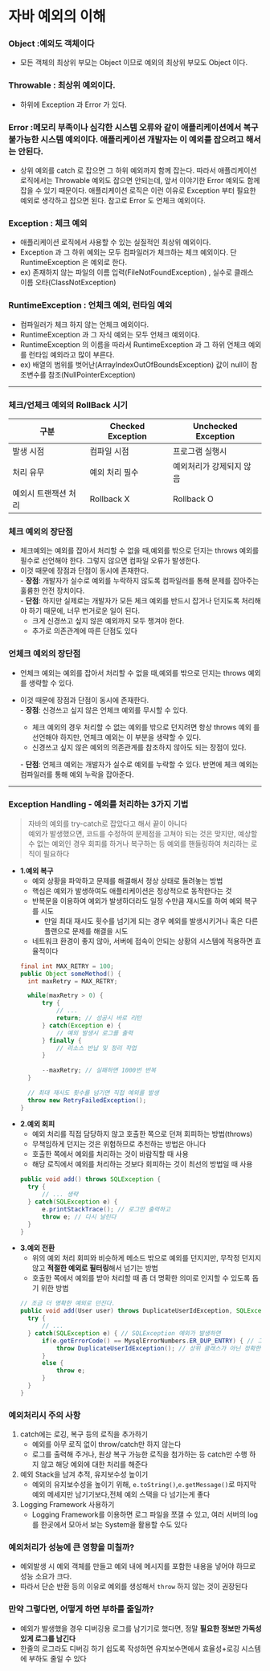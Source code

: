# 자바 예외의 이해

### Object :예외도 객체이다

-   모든 객체의 최상위 부모는 Object 이므로 예외의 최상위 부모도 Object 이다.

### Throwable : 최상위 예외이다.

-   하위에 Exception 과 Error 가 있다.

### Error :메모리 부족이나 심각한 시스템 오류와 같이 애플리케이션에서 복구 불가능한 시스템 예외이다. 애플리케이션 개발자는 이 예외를 잡으려고 해서는 안된다.

-   상위 예외를 catch 로 잡으면 그 하위 예외까지 함께 잡는다. 따라서 애플리케이션 로직에서는 Throwable 예외도 잡으면 안되는데, 앞서 이야기한 Error 예외도 함께 잡을 수 있기 때문이다. 애플리케이션 로직은 이런 이유로 Exception 부터 필요한 예외로 생각하고 잡으면 된다. 참고로 Error 도 언체크 예외이다.

### Exception : 체크 예외

-   애플리케이션 로직에서 사용할 수 있는 실질적인 최상위 예외이다.
-   Exception 과 그 하위 예외는 모두 컴파일러가 체크하는 체크 예외이다. 단 RuntimeException 은 예외로 한다.
-   ex) 존재하지 않는 파일의 이름 입력(FileNotFoundException) , 실수로 클래스 이름 오타(ClassNotException)

### RuntimeException : 언체크 예외, 런타임 예외

-   컴파일러가 체크 하지 않는 언체크 예외이다.
-   RuntimeException 과 그 자식 예외는 모두 언체크 예외이다.
-   RuntimeException 의 이름을 따라서 RuntimeException 과 그 하위 언체크 예외를 런타임 예외라고 많이 부른다. 
- ex) 배열의 범위를 벗어난(ArrayIndexOutOfBoundsException)
값이 null이 참조변수를 참조(NullPointerException)
---

### 체크/언체크 예외의 RollBack 시기 
| 구분          | Checked Exception | Unchecked Exception |
|-------------|-------------------|---------------------|
| 발생 시점       | 컴파일 시점            | 프로그램 실행시            |
| 처리 유무       | 예외 처리 필수          | 예외처리가 강제되지 않음       |
| 예외시 트랜잭션 처리 | Rollback X        | Rollback O          |


### 체크 예외의 장단점

-   체크예외는 예외를 잡아서 처리할 수 없을 때,예외를 밖으로 던지는 throws 예외를 필수로 선언해야 한다. 그렇지 않으면 컴파일 오류가 발생한다.
-   이것 때문에 장점과 단점이 동시에 존재한다.  
    \- **장점**: 개발자가 실수로 예외를 누락하지 않도록 컴파일러를 통해 문제를 잡아주는 훌륭한 안전 장치이다.  
    \- **단점**: 하지만 실제로는 개발자가 모든 체크 예외를 반드시 잡거나 던지도록 처리해야 하기 때문에, 너무 번거로운 일이 된다.  
      - 크게 신경쓰고 싶지 않은 예외까지 모두 챙겨야 한다.  
    - 추가로 의존관계에 따른 단점도 있다

### 언체크 예외의 장단점

-   언체크 예외는 예외를 잡아서 처리할 수 없을 때,예외를 밖으로 던지는 throws 예외를 생략할 수 있다.
-   이것 때문에 장점과 단점이 동시에 존재한다.  
    \- **장점**: 신경쓰고 싶지 않은 언체크 예외를 무시할 수 있다.  
    - 체크 예외의 경우 처리할 수 없는 예외를 밖으로 던지려면 항상 throws 예외 를 선언해야 하지만, 언체크 예외는 이 부분을 생략할 수 있다.  
    - 신경쓰고 싶지 않은 예외의 의존관계를 참조하지 않아도 되는 장점이 있다.  
    
    - **단점**: 언체크 예외는 개발자가 실수로 예외를 누락할 수 있다. 반면에 체크 예외는 컴파일러를 통해 예외 누락을 잡아준다.
---

### Exception Handling - 예외를 처리하는 3가지 기법
>자바의 예외를 try-catch로 잡았다고 해서 끝이 아니다<br>
> 예외가 발생했으면, 코드를 수정하여 문제점을 고쳐야 되는 것은 맞지만, 예상할 수 없는 예외인 경우 회피를 하거나 복구하는 등 예외를 핸들링하여 처리하는 로직이 필요하다
- **1.예외 복구**
  - 예외 상황을 파악하고 문제를 해결해서 정상 상태로 돌려놓는 방법 
  - 핵심은 예외가 발생하여도 애플리케이션은 정상적으로 동작한다는 것
  - 반복문을 이용하여 예외가 발생하더라도 일정 수만큼 재시도를 하여 예외 복구를 시도
    - 만일 최대 재시도 횟수를 넘기게 되는 경우 예외를 발생시키거나 혹은 다른 플랜으로 문제를 해결을 시도
  - 네트워크 환경이 좋지 않아, 서버에 접속이 안되는 상황의 시스템에 적용하면 효율적이다
  ```java
  final int MAX_RETRY = 100;
  public Object someMethod() {
    int maxRetry = MAX_RETRY;

    while(maxRetry > 0) {
        try {
            // ...
            return; // 성공시 바로 리턴
        } catch(Exception e) {
            // 예외 발생시 로그를 출력
        } finally {
            // 리소스 반납 및 정리 작업
        }
        
        --maxRetry; // 실패하면 1000번 반복
    }
    
    // 최대 재시도 횟수를 넘기면 직접 예외를 발생
    throw new RetryFailedException();
  }
  ```
- **2.예외 회피**
  - 예외 처리를 직접 담당하지 않고 호출한 쪽으로 던져 회피하는 방법(throws)
  - 무책임하게 던지는 것은 위험하므로 추천하는 방법은 아니다
  - 호출한 쪽에서 예외를 처리하는 것이 바람직할 때 사용
  - 해당 로직에서 예외를 처리하는 것보다 회피하는 것이 최선의 방법일 때 사용
  ```java
  public void add() throws SQLException {
    try {
        // ... 생략
    } catch(SQLException e) {
    	e.printStackTrace(); // 로그만 출력하고
        throw e; // 다시 날린다
    }
  }
  ```
- **3.예외 전환**
  - 위의 예외 처리 회피와 비슷하게 메소드 밖으로 예외를 던지지만, 무작정 던지지 않고 **적절한 예외로 필터링**해서 넘기는 방법
  - 호출한 쪽에서 예외를 받아 처리할 때 좀 더 명확한 의미로 인지할 수 있도록 돕기 위한 방법
  ```java
  // 조금 더 명확한 예외로 던진다.
  public void add(User user) throws DuplicateUserIdException, SQLException {
    try {
        // ...
    } catch(SQLException e) { // SQLException 예외가 발생하면
        if(e.getErrorCode() == MysqlErrorNumbers.ER_DUP_ENTRY) { // 그리고 정확히 어떠한 에러인걸 알았다면
            throw DuplicateUserIdException(); // 상위 클래스가 아닌 정확한 예외클래스를 던진다
        }
        else {
        	throw e;
        }
    }
  }
  ```
### 예외처리시 주의 사항
1.  catch에는 로깅, 복구 등의 로직을 추가하기
    - 예외를 아무 로직 없이 throw/catch만 하지 않는다
    - 로그를 출력해 주거나, 원상 복구 가능한 로직을 첨가하는 등 catch만 수행 하지 않고 해당 예외에 대한 처리를 해준다
2. 예외 Stack을 남겨 추적, 유지보수성 높이기
    - 예외의 유지보수성을 높이기 위해, `e.toString()`,`e.getMessage()`로 마지막 예외 메세지만 남기기보다,전체 예외 스택을 다 넘기는게 좋다
3. Logging Framework 사용하기
    - Logging Framework를 이용하면 로그 파일을 쪼갤 수 있고, 여러 서버의 log를 한곳에서 모아서 보는 System을 활용할 수도 있다
    
### 예외처리가 성능에 큰 영향을 미칠까?
- 예외발생 시 예외 객체를 만들고 예외 내에 메시지를 포함한 내용을 넣어야 하므로 성능 소요가 크다. 
- 따라서 단순 반환 등의 이유로 예외를 생성해서 `throw` 하지 않는 것이 권장된다
### 만약 그렇다면, 어떻게 하면 부하를 줄일까?
- 예외가 발생했을 경우 디버깅용 로그를 남기기로 했다면, 정말 **필요한 정보만 가독성 있게 로그를 남긴다**
- 한줄의 로그라도 디버깅 하기 쉽도록 작성하면 유지보수면에서 효율성+로깅 시스템에 부하도 줄일 수 있다


